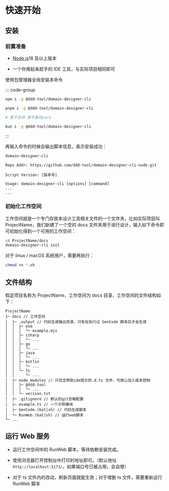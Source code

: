 # 快速开始

## 安装

### 前置准备

- [Node.js](https://nodejs.org/zh-cn)18 及以上版本

- 一个你用起来趁手的 IDE 工具，与实际项目相同即可

使用包管理器全局安装本命令

::: code-group

```bash [npm]
npm i -g @ddd-tool/domain-designer-cli
```

```bash [pnpm]
pnpm i -g @ddd-tool/domain-designer-cli
```

```bash [yarn]
# 暂不支持 我不喜欢yarn
```

```bash [bun]
bun i -g @ddd-tool/domain-designer-cli
```

:::

再输入命令的时候会输出脚本信息，表示安装成功：

```bash
domain-designer-cli
```

```log
Repo Addr: https://github.com/ddd-tool/domain-designer-cli-node.git

Script Version: [版本号]

Usage: domain-designer-cli [options] [command]
...
...
```

### 初始化工作空间

工作空间就是一个专门存放本设计工具相关文件的一个文件夹，比如实际项目叫 ProjectName，我们新建了一个空的 docs 文件夹用于进行设计，输入如下命令即可初始化得到一个可用的工作空间：

```bash
cd ProjectName/docs
domain-designer-cli init
```

对于 linux / macOS 系统用户，需要再执行：

```bash
chmod +x *.sh
```

## 文件结构

假定项目名称为 ProjectName，工作空间为 docs 目录，工作空间的文件结构如下：

```text
ProjectName
├─ docs // 工作空间
│  ├─ .output // 代码生成输出目录，只有在执行过 GenCode 脚本后才会生成
│  │  ├─ esm
│  │  │  └─ example.mjs
│  │  ├─ csharp
│  │  │  └─ ...
│  │  ├─ go
│  │  │  └─ ...
│  │  ├─ java
│  │  │  └─ ...
│  │  ├─ kotlin
│  │  │  └─ ...
│  │  └─ ts
│  │     └─ ...
│  ├─ node_modules // 只包含帮助ide提示的.d.ts 文件，可放心加入版本控制
│  │  ├─ @ddd-tool
│  │  │  └─ ...
│  │  └─ version.txt
│  ├─ .gitignore // 默认的git忽略配置
│  ├─ example.ts // 一个示例模块
│  ├─ GenCode.(bat|sh) // 代码生成脚本
│  └─ RunWeb.(bat|sh) // 运行web脚本
└─ ...
```

## 运行 Web 服务

- 运行工作空间中的 RunWeb 脚本，等待依赖安装完成。

- 使用浏览器打开控制台中打印的地址即可。（默认地址 `http://localhost:5173/`，如果端口号已被占用，会自增）

- 对于 ts 文件内的改动，刷新页面就能生效；对于增删 ts 文件，需要重新运行 RunWeb 脚本
